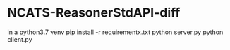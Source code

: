 # NCATS-ReasonerStdAPI-diff

in a python3.7 venv
pip install -r requirementx.txt
python server.py
python client.py

